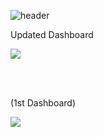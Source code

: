 
![header](https://capsule-render.vercel.app/api?type=wave&color=gradient&height=300&section=header&text=Fashion-Sales%20Dashboard&fontSize=60)

<p>Updated Dashboard</p>

![](https://github.com/Gift-Ojeabulu/Big-Fashion-Sales-Dashboard/blob/main/Excel%20Clean%20Dashboard.gif)

<br/>

<br/>


<p>(1st Dashboard)</p>

![](https://github.com/Gift-Ojeabulu/Big-Fashion-Sales-Dashboard/blob/main/Excel_Dashboard1.gif)



